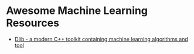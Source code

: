# Awesome Machine Learning Resources

* [Dlib - a modern C++ toolkit containing machine learning algorithms and tool](http://dlib.net/)